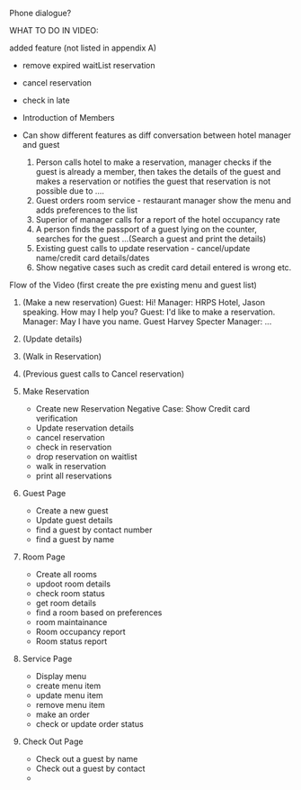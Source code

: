 Phone dialogue? 

WHAT TO DO IN VIDEO:

added feature (not listed in appendix A)
- remove expired waitList reservation
- cancel reservation 
- check in late

- Introduction of Members
- Can show different features as diff conversation between hotel manager and guest
  1. Person calls hotel to make a reservation, manager checks if the guest is already a member, then takes the details of the guest and makes a reservation or notifies the guest that reservation is not possible due to ....
  2. Guest orders room service - restaurant manager show the menu and adds preferences to the list
  3. Superior of manager calls for a report of the hotel occupancy rate
  4. A person finds the passport of a guest lying on the counter, searches for the guest ...(Search a guest and print the details)
  5. Existing guest calls to update reservation - cancel/update name/credit card details/dates
  6. Show negative cases such as credit card detail entered is wrong etc.


Flow of the Video (first create the pre existing menu and guest list)

1. (Make a new reservation)
Guest: Hi!
Manager: HRPS Hotel, Jason speaking. How may I help you?
Guest: I'd like to make a reservation.
Manager: May I have you name.
Guest Harvey Specter
Manager: ...

2. (Update details)
3. (Walk in Reservation)
4. (Previous guest calls to Cancel reservation)



1. Make Reservation
   - Create new Reservation           Negative Case: Show Credit card verification
   - Update reservation details
   - cancel reservation
   - check in reservation
   - drop reservation on waitlist
   - walk in reservation
   - print all reservations
2. Guest Page
   - Create a new guest
   - Update guest details
   - find a guest by contact number
   - find a guest by name
3. Room Page
   - Create all rooms
   - updoot room details
   - check room status
   - get room details
   - find a room based on preferences
   - room maintainance
   - Room occupancy report
   - Room status report
4. Service Page
   - Display menu
   - create menu item
   - update menu item
   - remove menu item
   - make an order
   - check or update order status
5. Check Out Page
   - Check out a guest by name
   - Check out a guest by contact
   - 


